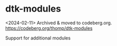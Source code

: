 # dtk-modules

<2024-02-11> Archived & moved to codeberg.org.
https://codeberg.org/thomp/dtk-modules

Support for additional modules
